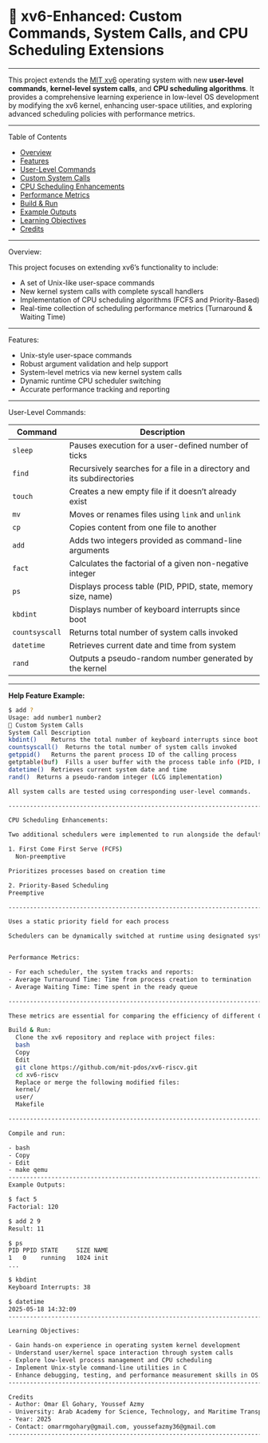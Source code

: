 # 🧠 xv6-Enhanced: Custom Commands, System Calls, and CPU Scheduling Extensions
--------------------------------------------------------------------------------------------------------------------------------------------------------------------------------------------------------------------

This project extends the [MIT xv6](https://pdos.csail.mit.edu/6.828/2022/xv6.html) operating system with new **user-level commands**, **kernel-level system calls**, and **CPU scheduling algorithms**. It provides a comprehensive learning experience in low-level OS development by modifying the xv6 kernel, enhancing user-space utilities, and exploring advanced scheduling policies with performance metrics.

--------------------------------------------------------------------------------------------------------------------------------------------------------------------------------------------------------------------

Table of Contents

- [Overview](#overview)
- [Features](#features)
- [User-Level Commands](#user-level-commands)
- [Custom System Calls](#custom-system-calls)
- [CPU Scheduling Enhancements](#cpu-scheduling-enhancements)
- [Performance Metrics](#performance-metrics)
- [Build & Run](#build--run)
- [Example Outputs](#example-outputs)
- [Learning Objectives](#learning-objectives)
- [Credits](#credits)

--------------------------------------------------------------------------------------------------------------------------------------------------------------------------------------------------------------------

Overview:

This project focuses on extending xv6’s functionality to include:

- A set of Unix-like user-space commands
- New kernel system calls with complete syscall handlers
- Implementation of CPU scheduling algorithms (FCFS and Priority-Based)
- Real-time collection of scheduling performance metrics (Turnaround & Waiting Time)

--------------------------------------------------------------------------------------------------------------------------------------------------------------------------------------------------------------------

Features:

- Unix-style user-space commands  
- Robust argument validation and help support  
- System-level metrics via new kernel system calls  
- Dynamic runtime CPU scheduler switching  
- Accurate performance tracking and reporting  

--------------------------------------------------------------------------------------------------------------------------------------------------------------------------------------------------------------------

User-Level Commands:

| Command     | Description |
|-------------|-------------|
| `sleep`     | Pauses execution for a user-defined number of ticks |
| `find`      | Recursively searches for a file in a directory and its subdirectories |
| `touch`     | Creates a new empty file if it doesn’t already exist |
| `mv`        | Moves or renames files using `link` and `unlink` |
| `cp`        | Copies content from one file to another |
| `add`       | Adds two integers provided as command-line arguments |
| `fact`      | Calculates the factorial of a given non-negative integer |
| `ps`        | Displays process table (PID, PPID, state, memory size, name) |
| `kbdint`    | Displays number of keyboard interrupts since boot |
| `countsyscall` | Returns total number of system calls invoked |
| `datetime`  | Retrieves current date and time from system |
| `rand`      | Outputs a pseudo-random number generated by the kernel |

--------------------------------------------------------------------------------------------------------------------------------------------------------------------------------------------------------------------

**Help Feature Example:**
```bash
$ add ?
Usage: add number1 number2
🔧 Custom System Calls
System Call	Description
kbdint()	Returns the total number of keyboard interrupts since boot
countsyscall()	Returns the total number of system calls invoked
getppid()	Returns the parent process ID of the calling process
getptable(buf)	Fills a user buffer with the process table info (PID, PPID, state, name, memory size)
datetime()	Retrieves current system date and time
rand()	Returns a pseudo-random integer (LCG implementation)

All system calls are tested using corresponding user-level commands.

--------------------------------------------------------------------------------------------------------------------------------------------------------------------------------------------------------------------

CPU Scheduling Enhancements:

Two additional schedulers were implemented to run alongside the default Round-Robin (RR):

1. First Come First Serve (FCFS)
  Non-preemptive

Prioritizes processes based on creation time

2. Priority-Based Scheduling
Preemptive

--------------------------------------------------------------------------------------------------------------------------------------------------------------------------------------------------------------------

Uses a static priority field for each process

Schedulers can be dynamically switched at runtime using designated system calls.


Performance Metrics:

- For each scheduler, the system tracks and reports:
- Average Turnaround Time: Time from process creation to termination
- Average Waiting Time: Time spent in the ready queue

--------------------------------------------------------------------------------------------------------------------------------------------------------------------------------------------------------------------

These metrics are essential for comparing the efficiency of different CPU scheduling algorithms.

Build & Run:
  Clone the xv6 repository and replace with project files:
  bash
  Copy
  Edit
  git clone https://github.com/mit-pdos/xv6-riscv.git
  cd xv6-riscv
  Replace or merge the following modified files:
  kernel/
  user/
  Makefile

--------------------------------------------------------------------------------------------------------------------------------------------------------------------------------------------------------------------

Compile and run:

- bash
- Copy
- Edit
- make qemu
--------------------------------------------------------------------------------------------------------------------------------------------------------------------------------------------------------------------
Example Outputs:

$ fact 5
Factorial: 120

$ add 2 9
Result: 11

$ ps
PID PPID STATE     SIZE NAME
1   0    running   1024 init
...

$ kbdint
Keyboard Interrupts: 38

$ datetime
2025-05-18 14:32:09
--------------------------------------------------------------------------------------------------------------------------------------------------------------------------------------------------------------------

Learning Objectives:

- Gain hands-on experience in operating system kernel development
- Understand user/kernel space interaction through system calls
- Explore low-level process management and CPU scheduling
- Implement Unix-style command-line utilities in C
- Enhance debugging, testing, and performance measurement skills in OS
--------------------------------------------------------------------------------------------------------------------------------------------------------------------------------------------------------------------

Credits
- Author: Omar El Gohary, Youssef Azmy
- University: Arab Academy for Science, Technology, and Maritime Transport
- Year: 2025
- Contact: omarrmgohary@gmail.com, youssefazmy36@gmail.com
--------------------------------------------------------------------------------------------------------------------------------------------------------------------------------------------------------------------



